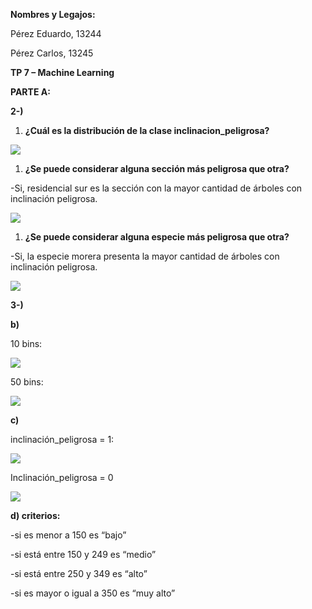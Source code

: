 ﻿**Nombres y Legajos:**

Pérez Eduardo, 13244

Pérez Carlos, 13245

**TP 7 – Machine Learning**

**PARTE A:**

**2-)**

1. **¿Cuál es la distribución de la clase inclinacion\_peligrosa?**

![](Aspose.Words.3c8edf16-827f-42cb-95ec-c2700463ebe7.001.png)

1. **¿Se puede considerar alguna sección más peligrosa que otra?**

-Si, residencial sur es la sección con la mayor cantidad de árboles con inclinación peligrosa.

![](Aspose.Words.3c8edf16-827f-42cb-95ec-c2700463ebe7.002.png)

1. **¿Se puede considerar alguna especie más peligrosa que otra?**

-Si, la especie morera presenta la mayor cantidad de árboles con inclinación peligrosa.

![](Aspose.Words.3c8edf16-827f-42cb-95ec-c2700463ebe7.003.png)

**3-)**

**b)**

10 bins:

![](Aspose.Words.3c8edf16-827f-42cb-95ec-c2700463ebe7.004.png)

50 bins:

![](Aspose.Words.3c8edf16-827f-42cb-95ec-c2700463ebe7.005.png)

**c)**

inclinación\_peligrosa = 1:

![](Aspose.Words.3c8edf16-827f-42cb-95ec-c2700463ebe7.006.png)

Inclinación\_peligrosa = 0

![](Aspose.Words.3c8edf16-827f-42cb-95ec-c2700463ebe7.001.png)

**d) criterios:**

-si es menor a 150 es “bajo”

-si está entre 150 y 249 es “medio”

-si está entre 250 y 349 es “alto”

-si es mayor o igual a 350 es “muy alto”

